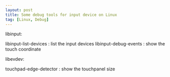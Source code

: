 ```yaml
---
layout: post
title: Some debug tools for input device on Linux
tag: [Linux, Debug]
---
```


<!--break-->

libinput:

libinput-list-devices : list the input devices
libinput-debug-events : show the touch coordinate

libevdev:

touchpad-edge-detector : show the touchpanel size


